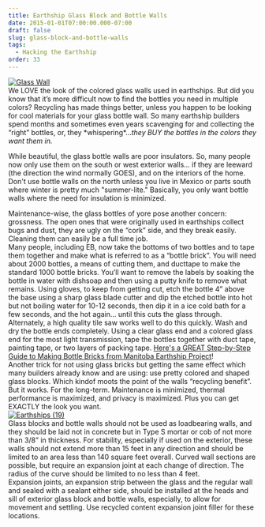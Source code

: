 ```yaml
---
title: Earthship Glass Block and Bottle Walls
date: 2015-01-01T07:00:00.000-07:00
draft: false
slug: glass-block-and-bottle-walls
tags:
  - Hacking the Earthship
order: 33
---
```


[![Glass Wall](https://lh3.ggpht.com/-DkxQQQYd9eM/VKRtslQElpI/AAAAAAAAJR4/_zGCFTc_IDs/Earthships54_thumb13.jpg?imgmax=800 "Glass Wall")](/images/blog/legacy/Earthships5415.jpg)  
We LOVE the look of the colored glass walls used in earthships. But did you know that it’s more difficult now to find the bottles you need in multiple colors? Recycling has made things better, unless you happen to be looking for cool materials for your glass bottle wall. So many earthship builders spend months and sometimes even years scavenging for and collecting the “right” bottles, or, they \*whispering\*..._they BUY the bottles in the colors they want them in._  

[](https://draft.blogger.com/blogger.g?blogID=3786018349043553733)While beautiful, the glass bottle walls are poor insulators. So, many people now only use them on the south or west exterior walls... if they are leeward (the direction the wind normally GOES), and on the interiors of the home. Don't use bottle walls on the north unless you live in Mexico or parts south where winter is pretty much "summer-lite." Basically, you only want bottle walls where the need for insulation is minimized.  

Maintenance-wise, the glass bottles of yore pose another concern: grossness. The open ones that were originally used in earthships collect bugs and dust, they are ugly on the “cork” side, and they break easily. Cleaning them can easily be a full time job.  
Many people, including EB, now take the bottoms of two bottles and to tape them together and make what is referred to as a “bottle brick”. You will need about 2000 bottles, a means of cutting them, and ducttape to make the standard 1000 bottle bricks. You’ll want to remove the labels by soaking the bottle in water with dishsoap and then using a putty knife to remove what remains. Using gloves, to keep from getting cut, etch the bottle 4” above the base using a sharp glass blade cutter and dip the etched bottle into hot but not boiling water for 10-12 seconds, then dip it in a ice cold bath for a few seconds, and the hot again... until this cuts the glass through. Alternately, a high quality tile saw works well to do this quickly. Wash and dry the bottle ends completely. Using a clear glass end and a colored glass end for the most light transmission, tape the bottles together with duct tape, painting tape, or two layers of packing tape. [Here's a GREAT Step-by-Step Guide to Making Bottle Bricks from Manitoba Earthship Project](https://sites.google.com/site/earthshipmanitoba/project-updates/bottlebrickmakingbykris)!  
Another trick for not using glass bricks but getting the same effect which many builders already know and are using: use pretty colored and shaped glass blocks. Which kindof moots the point of the walls “recycling benefit”. But it works. For the long-term. Maintenance is minimized, thermal performance is maximized, and privacy is maximized. Plus you can get EXACTLY the look you want.  
[![Earthships (19)](https://lh6.ggpht.com/-sOoN4Nr6AS8/VKRtthzvuZI/AAAAAAAAJSI/jtmuBXJkaTs/Earthships19_thumb3.jpg?imgmax=800 "Earthships (19)")](/images/blog/legacy/Earthships195.jpg)  
Glass blocks and bottle walls should not be used as loadbearing walls, and they should be laid not in concrete but in Type S mortar or cob of not more than 3/8” in thickness. For stability, especially if used on the exterior, these walls should not extend more than 15 feet in any direction and should be limited to an area less than 140 square feet overall. Curved wall sections are possible, but require an expansion joint at each change of direction. The radius of the curve should be limited to no less than 4 feet.   
Expansion joints, an expansion strip between the glass and the regular wall and sealed with a sealant either side, should be installed at the heads and sill of exterior glass block and bottle walls, especially, to allow for movement and settling. Use recycled content expansion joint filler for these locations.
